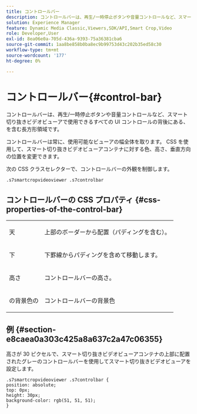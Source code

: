 ```yaml
---
title: コントロールバー
description: コントロールバーは、再生/一時停止ボタンや音量コントロールなど、スマート切り抜きビデオビューアで使用できるすべての UI コントロールの背後にある、を含む長方形領域です。
solution: Experience Manager
feature: Dynamic Media Classic,Viewers,SDK/API,Smart Crop,Video
role: Developer,User
exl-id: 8ea06e0a-705d-436a-9393-75a36381cba6
source-git-commit: 1aa8be858b0ba8ec9b99753d43c202b35ed58c30
workflow-type: tm+mt
source-wordcount: '177'
ht-degree: 0%

---
```


# コントロールバー{#control-bar}

コントロールバーは、再生/一時停止ボタンや音量コントロールなど、スマート切り抜きビデオビューアで使用できるすべての UI コントロールの背後にある、を含む長方形領域です。

<!--<a id="section_061E550C1C1D4DB2BD663A898895B38C"></a>-->

コントロールバーは常に、使用可能なビューアの幅全体を取ります。 CSS を使用して、スマート切り抜きビデオビューアコンテナに対する色、高さ、垂直方向の位置を変更できます。

次の CSS クラスセレクターで、コントロールバーの外観を制御します。

```
.s7smartcropvideoviewer .s7controlbar
```

## コントロールバーの CSS プロパティ {#css-properties-of-the-control-bar}

<table id="table_C48C56E696304C9BAFEE71BA9EA9A174"> 
 <tbody> 
  <tr> 
   <td colname="col1"> <p> <span class="codeph"> 天 </span> </p> </td> 
   <td colname="col2"> <p>上部のボーダーから配置（パディングを含む）。 </p> </td> 
  </tr> 
  <tr> 
   <td colname="col1"> <p> <span class="codeph"> 下 </span> </p> </td> 
   <td colname="col2"> <p> 下罫線からパディングを含めて移動します。 </p> </td> 
  </tr> 
  <tr> 
   <td colname="col1"> <p> <span class="codeph"> 高さ </span> </p> </td> 
   <td colname="col2"> <p>コントロールバーの高さ。 </p> </td> 
  </tr> 
  <tr> 
   <td colname="col1"> <p> <span class="codeph"> の背景色の </span> </p> </td> 
   <td colname="col2"> <p>コントロールバーの背景色 </p> </td> 
  </tr> 
 </tbody> 
</table>

## 例 {#section-e8caea0a303c425a8a637c2a47c06355}

高さが 30 ピクセルで、スマート切り抜きビデオビューアコンテナの上部に配置されたグレーのコントロールバーを使用してスマート切り抜きビデオビューアを設定します。

```
.s7smartcropvideoviewer .s7controlbar {  
position: absolute; 
top: 0px; 
height: 30px; 
background-color: rgb(51, 51, 51); 
}
```
